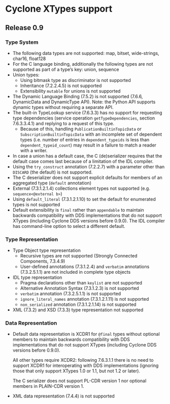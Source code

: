 # Cyclone XTypes support

## Release 0.9

### Type System

- The following data types are not supported: map, bitset, wide-strings, char16, float128
- For the C language binding, additionally the following types are not supported as part of a type’s key: union, sequence
- Union types:
    - Using bitmask type as discriminator is not supported
    - Inheritance (7.2.2.4.5) is not supported
    - Extensibility `mutable` for unions is not supported
- The Dynamic Language Binding (7.5.2) is not supported (7.6.6, DynamicData and DynamicType API). Note: the Python API supports dynamic types without requiring a separate API.
- The built-in TypeLookup service (7.6.3.3) has no support for requesting type dependencies (service operation `getTypeDependencies`, section 7.6.3.3.4.1) and replying to a request of this type.
    - Because of this, handling `PublicationBuiltinTopicData` or `SubscriptionBuiltinTopicData` with an incomplete set of dependent types (i.e. number of entries in `dependent_typeids` is less than `dependent_typeid_count`) may result in a failure to match a reader with a writer.
- In case a union has a default case, the C (de)serializer requires that the default case comes last because of a limitation of the IDL compiler.
- Using the `try_construct` annotation (7.2.2.7) with a parameter other than `DISCARD` (the default) is not supported.
- The C deserializer does not support explicit defaults for members of an aggregated type (`default` annotation)
- External (7.3.1.2.1.4) collections element types not supported (e.g. `sequence<@external b>`)
- Using `default_literal` (7.3.1.2.1.10) to set the default for enumerated types is not supported
- Default extensibility is `final` rather than `appendable` to maintain backwards compatibility with DDS implementations that do not support XTypes (including Cyclone DDS versions before 0.9.0). The IDL compiler has command-line option to select a different default.

### Type Representation

- Type Object type representation
    - Recursive types are not supported (Strongly Connected Components, 7.3.4.9)
    - User-defined annotations (7.3.1.2.4) and `verbatim` annotations (7.3.2.5.1.1) are not included in complete type objects
- IDL type representation
    - Pragma declarations other than `keylist` are not supported
    - Alternative Annotation Syntax (7.3.1.2.3) is not supported
    - `verbatim` annotation (7.3.2.5.1.1) is not supported
    - `ignore_literal_names` annotation (7.3.1.2.1.11) is not supported
    - `non_serialized` annotation (7.3.1.2.1.14) is not supported
- XML (7.3.2) and XSD (7.3.3) type representation not supported

### Data Representation

- Default data representation is XCDR1 for `@final` types without optional members to maintain backwards compatibility with DDS implementations that do not support XTypes (including Cyclone DDS versions before 0.9.0).
    
    All other types require XCDR2: following 7.6.3.1.1 there is no need to support XCDR1 for interoperating with DDS implementations (ignoring those that only support XTypes 1.0 or 1.1, but not 1.2 or later).
    
    The C serializer does not support PL-CDR version 1 nor optional members in PLAIN-CDR version 1.
    
- XML data representation (7.4.4) is not supported